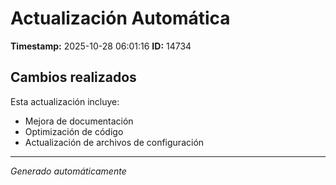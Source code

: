 # Actualización Automática

**Timestamp:** 2025-10-28 06:01:16
**ID:** 14734

## Cambios realizados

Esta actualización incluye:
- Mejora de documentación
- Optimización de código
- Actualización de archivos de configuración

---
*Generado automáticamente*

